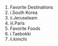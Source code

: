 1. Favorite Destinations 
2.   i.South Korea
3.   ii.Jeruseleam
4.   iii.Paris
5. Favorite Foods 
6.   i.Taebokki
7.   ii.kimchi


